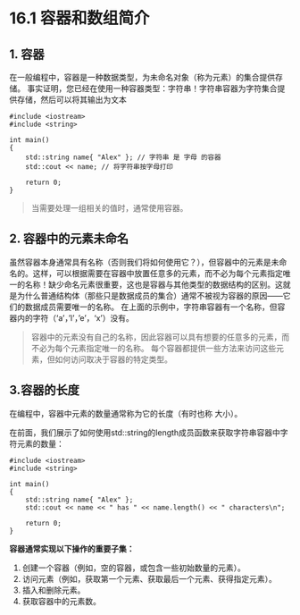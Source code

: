 # 16.1 容器和数组简介
## 1. 容器
在一般编程中，容器是一种数据类型，为未命名对象（称为元素）的集合提供存储。
事实证明，您已经在使用一种容器类型：字符串！字符串容器为字符集合提供存储，然后可以将其输出为文本
```
#include <iostream>
#include <string>

int main()
{
    std::string name{ "Alex" }; // 字符串 是 字母 的容器
    std::cout << name; // 将字符串按字母打印

    return 0;
}
```
>当需要处理一组相关的值时，通常使用容器。
## 2. 容器中的元素未命名
虽然容器本身通常具有名称（否则我们将如何使用它？），但容器中的元素是未命名的。这样，可以根据需要在容器中放置任意多的元素，而不必为每个元素指定唯一的名称！缺少命名元素很重要，这也是容器与其他类型的数据结构的区别。这就是为什么普通结构体（那些只是数据成员的集合）通常不被视为容器的原因——它们的数据成员需要唯一的名称。
在上面的示例中，字符串容器有一个名称，但容器内的字符（‘a’，’l’，’e’，‘x’）没有。

>容器中的元素没有自己的名称，因此容器可以具有想要的任意多的元素，而不必为每个元素指定唯一的名称。
>每个容器都提供一些方法来访问这些元素，但如何访问取决于容器的特定类型。
## 3.容器的长度
在编程中，容器中元素的数量通常称为它的长度（有时也称 大小）。

在前面，我们展示了如何使用std::string的length成员函数来获取字符串容器中字符元素的数量：
```
#include <iostream>
#include <string>

int main()
{
    std::string name{ "Alex" };
    std::cout << name << " has " << name.length() << " characters\n";

    return 0;
}
```
**容器通常实现以下操作的重要子集：**

1. 创建一个容器（例如，空的容器，或包含一些初始数量的元素）。
2. 访问元素（例如，获取第一个元素、获取最后一个元素、获得指定元素）。
3. 插入和删除元素。
4. 获取容器中的元素数。
